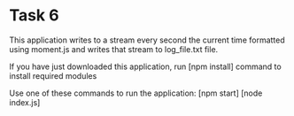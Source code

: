 # Task 6
This application writes to a stream every second the current time formatted using moment.js and writes that stream to log_file.txt file.

If you have just downloaded this application, run [npm install] command to install required modules

Use one of these commands to run the application:
[npm start]
[node index.js]